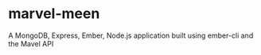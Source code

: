 marvel-meen
===========

A MongoDB, Express, Ember, Node.js application built using ember-cli and the Mavel API
